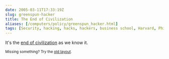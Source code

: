 ```yaml
--- 
date: 2005-03-11T17:33:19Z
slug: greenspun-hacker
title: The End of Civilization
aliases: [/computers/policy/greenspun_hacker.html]
tags: [Security, hacking, hacks, hackers, business school, Harvard, Philip Greenspun]
---
```


<p>It's the <a href="http://blogs.law.harvard.edu/philg/2005/03/08#a7726" title="Philip Greenspun: &#x201c;Business schools redefine hacking to &#x2018;stuff that a 7-year-old could do&#x2019;&#x201d;">end of civilization</a> as we know it.</p>

<p class="past"><small>Missing something? Try the <a rel="nofollow" href="http://past.justatheory.com/computers/policy/greenspun_hacker.html">old layout</a>.</small></p>


